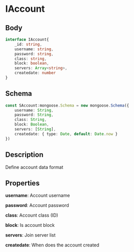 # IAccount

## Body

```typescript
interface IAccount{
    _id: string,
    username: string,
    password: string,
    class: string,
    block: boolean,
    servers: Array<string>,
    createdate: number
}
```

## Schema

```typescript
const SAccount:mongoose.Schema = new mongoose.Schema({
    username: String,
    password: String,
    class: String,
    block: Boolean,
    servers: [String],
    createdate: { type: Date, default: Date.now }
})
```

## Description

Define account data format

## Properties

**username**: Account username

**password**: Account password

**class**: Account class (ID)

**block**: Is account block

**servers**: Join server list

**createdate**: When does the account created